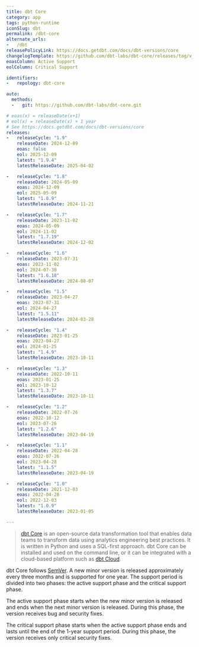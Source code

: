 ```yaml
---
title: dbt Core
category: app
tags: python-runtime
iconSlug: dbt
permalink: /dbt-core
alternate_urls:
-   /dbt
releasePolicyLink: https://docs.getdbt.com/docs/dbt-versions/core
changelogTemplate: https://github.com/dbt-labs/dbt-core/releases/tag/v__LATEST__
eoasColumn: Active Support
eolColumn: Critical Support

identifiers:
-   repology: dbt-core

auto:
  methods:
  -   git: https://github.com/dbt-labs/dbt-core.git

# eoas(x) = releaseDate(x+1)
# eol(x) = releaseDate(x) + 1 year
# See https://docs.getdbt.com/docs/dbt-versions/core
releases:
-   releaseCycle: "1.9"
    releaseDate: 2024-12-09
    eoas: false
    eol: 2025-12-09
    latest: "1.9.4"
    latestReleaseDate: 2025-04-02

-   releaseCycle: "1.8"
    releaseDate: 2024-05-09
    eoas: 2024-12-09
    eol: 2025-05-09
    latest: "1.8.9"
    latestReleaseDate: 2024-11-21

-   releaseCycle: "1.7"
    releaseDate: 2023-11-02
    eoas: 2024-05-09
    eol: 2024-11-02
    latest: "1.7.19"
    latestReleaseDate: 2024-12-02

-   releaseCycle: "1.6"
    releaseDate: 2023-07-31
    eoas: 2023-11-02
    eol: 2024-07-30
    latest: "1.6.18"
    latestReleaseDate: 2024-08-07

-   releaseCycle: "1.5"
    releaseDate: 2023-04-27
    eoas: 2023-07-31
    eol: 2024-04-27
    latest: "1.5.11"
    latestReleaseDate: 2024-03-28

-   releaseCycle: "1.4"
    releaseDate: 2023-01-25
    eoas: 2023-04-27
    eol: 2024-01-25
    latest: "1.4.9"
    latestReleaseDate: 2023-10-11

-   releaseCycle: "1.3"
    releaseDate: 2022-10-11
    eoas: 2023-01-25
    eol: 2023-10-12
    latest: "1.3.7"
    latestReleaseDate: 2023-10-11

-   releaseCycle: "1.2"
    releaseDate: 2022-07-26
    eoas: 2022-10-12
    eol: 2023-07-26
    latest: "1.2.6"
    latestReleaseDate: 2023-04-19

-   releaseCycle: "1.1"
    releaseDate: 2022-04-28
    eoas: 2022-07-26
    eol: 2023-04-28
    latest: "1.1.5"
    latestReleaseDate: 2023-04-19

-   releaseCycle: "1.0"
    releaseDate: 2021-12-03
    eoas: 2022-04-28
    eol: 2022-12-03
    latest: "1.0.9"
    latestReleaseDate: 2023-01-05

---
```


> [dbt Core](https://getdbt.com/) is an open-source data transformation tool that enables data
> teams to transform data using analytics engineering best practices. It is written in Python and
> uses a SQL-first approach. dbt Core can be installed and used on the command line, or it can be
> integrated with a cloud-based platform such as [dbt Cloud](https://www.getdbt.com/product/dbt-cloud).

dbt Core follows [SemVer](https://semver.org/). A new minor version is released approximately every
three months and is supported for one year. The support period is divided into two phases: the active
support phase and the critical support phase.

The active support phase starts when the new minor version is released and ends when the next minor
version is released. During this phase, the version receives bug and security fixes.

The critical support phase starts when the active support phase ends and lasts until the end of the
1-year support period. During this phase, the version receives only critical security fixes.

